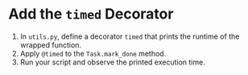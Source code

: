 # Add the `timed` Decorator

1. In `utils.py`, define a decorator `timed` that prints the runtime of the wrapped function.
2. Apply `@timed` to the `Task.mark_done` method.
3. Run your script and observe the printed execution time.
